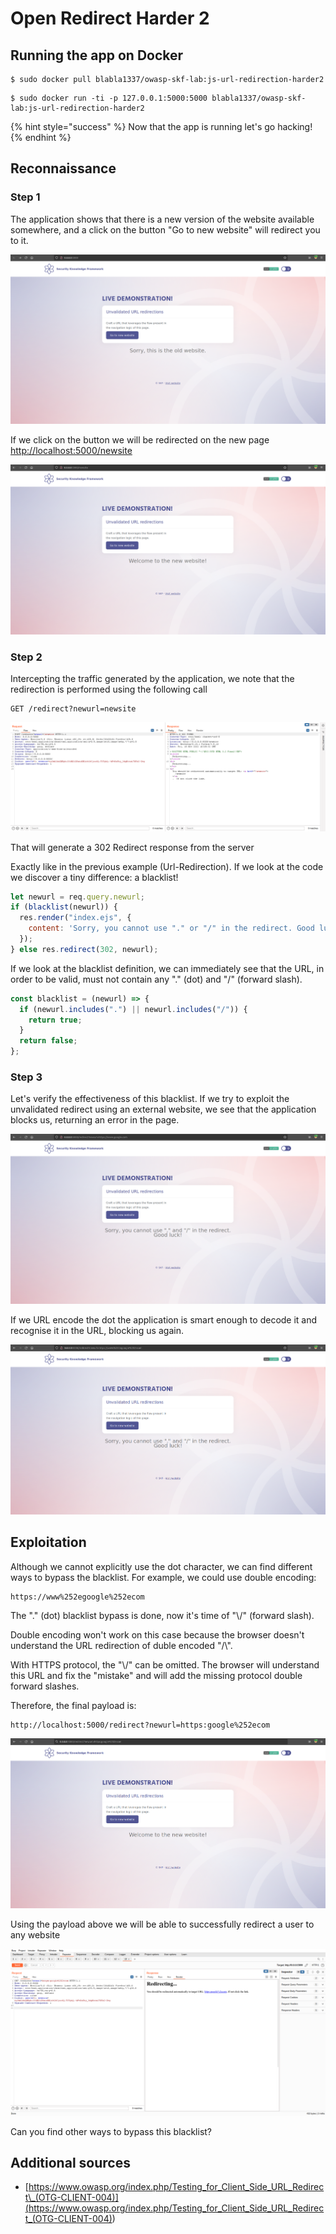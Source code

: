 # Open Redirect Harder 2

## Running the app on Docker

```
$ sudo docker pull blabla1337/owasp-skf-lab:js-url-redirection-harder2
```

```
$ sudo docker run -ti -p 127.0.0.1:5000:5000 blabla1337/owasp-skf-lab:js-url-redirection-harder2
```

{% hint style="success" %}
Now that the app is running let's go hacking!
{% endhint %}

## Reconnaissance

### Step 1

The application shows that there is a new version of the website available somewhere, and a click on the button "Go to new website" will redirect you to it.

![](https://raw.githubusercontent.com/blabla1337/skf-labs/master/.gitbook/assets/python/Url-Redirection/1.png)

If we click on the button we will be redirected on the new page [http://localhost:5000/newsite](http://localhost:5000/newsite)

![](https://raw.githubusercontent.com/blabla1337/skf-labs/master/.gitbook/assets/python/Url-Redirection/2.png)

### Step 2

Intercepting the traffic generated by the application, we note that the redirection is performed using the following call

```
GET /redirect?newurl=newsite
```

![](https://raw.githubusercontent.com/blabla1337/skf-labs/master/.gitbook/assets/python/Url-Redirection/3.png)

That will generate a 302 Redirect response from the server

Exactly like in the previous example (Url-Redirection). If we look at the code we discover a tiny difference: a blacklist!

```javascript
let newurl = req.query.newurl;
if (blacklist(newurl)) {
  res.render("index.ejs", {
    content: 'Sorry, you cannot use "." or "/" in the redirect. Good luck!',
  });
} else res.redirect(302, newurl);
```

If we look at the blacklist definition, we can immediately see that the URL, in order to be valid, must not contain any "." \(dot\) and "/\" (forward slash).

```javascript
const blacklist = (newurl) => {
  if (newurl.includes(".") || newurl.includes("/")) {
    return true;
  }
  return false;
};
```

### Step 3

Let's verify the effectiveness of this blacklist. If we try to exploit the unvalidated redirect using an external website, we see that the application blocks us, returning an error in the page.

![](https://raw.githubusercontent.com/blabla1337/skf-labs/master/.gitbook/assets/python/Url-Redirection-Harder-2/1.png)

If we URL encode the dot the application is smart enough to decode it and recognise it in the URL, blocking us again.

![](https://raw.githubusercontent.com/blabla1337/skf-labs/master/.gitbook/assets/python/Url-Redirection-Harder-2/2.png)

## Exploitation

Although we cannot explicitly use the dot character, we can find different ways to bypass the blacklist. For example, we could use double encoding:

```
https://www%252egoogle%252ecom
```

The "." (dot) blacklist bypass is done, now it's time of "\\/" (forward slash).

Double encoding won't work on this case because the browser doesn't understand the URL redirection of duble encoded "/\\".

With HTTPS protocol, the "\\/" can be omitted. The browser will understand this URL and fix the "mistake" and will add the missing protocol double forward slashes.

Therefore, the final payload is:

```
http://localhost:5000/redirect?newurl=https:google%252ecom
```

![](https://raw.githubusercontent.com/blabla1337/skf-labs/master/.gitbook/assets/python/Url-Redirection-Harder-2/3.png)

Using the payload above we will be able to successfully redirect a user to any website

![](https://raw.githubusercontent.com/blabla1337/skf-labs/master/.gitbook/assets/python/Url-Redirection-Harder-2/4.png)

Can you find other ways to bypass this blacklist?

## Additional sources

- [https://www.owasp.org/index.php/Testing_for_Client_Side_URL_Redirect\_(OTG-CLIENT-004)](<https://www.owasp.org/index.php/Testing_for_Client_Side_URL_Redirect_(OTG-CLIENT-004)>)
